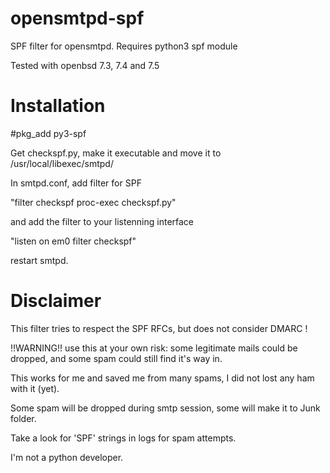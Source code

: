 # opensmtpd-spf

SPF filter for opensmtpd.
Requires python3 spf module

Tested with openbsd 7.3, 7.4 and 7.5

# Installation
#pkg_add py3-spf 

Get checkspf.py, make it executable and move it to /usr/local/libexec/smtpd/ 

In smtpd.conf, add filter for SPF

"filter checkspf proc-exec checkspf.py"

and add the filter to your listenning interface 

"listen on em0 filter checkspf"

restart smtpd.

# Disclaimer
This filter tries to respect the SPF RFCs, but does not consider DMARC !

!!WARNING!! use this at your own risk: some legitimate mails could be dropped, and some spam could still find it's way in.

This works for me and saved me from many spams, I did not lost any ham with it (yet).

Some spam will be dropped during smtp session, some will make it to Junk folder.

Take a look for 'SPF' strings in logs for spam attempts.

I'm not a python developer.
